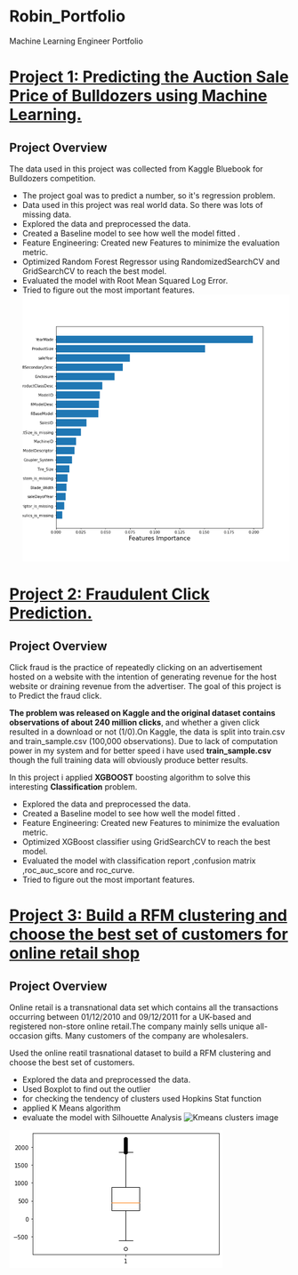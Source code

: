 # Robin_Portfolio
Machine Learning Engineer Portfolio



# [Project 1: Predicting the Auction Sale Price of Bulldozers using Machine Learning.](https://github.com/Robin-das-raam/Machine-Learning-Algorithm/tree/main/Kaggle_Projects)
## Project Overview
The data used in this project was collected from  Kaggle Bluebook for Bulldozers competition.

* The project goal was to predict a number, so it's regression problem.
* Data used in this project was real world data. So there was lots of missing data.
* Explored the data and preprocessed the data.
* Created a Baseline model to see how well the model fitted .
* Feature Engineering: Created new Features to minimize the evaluation metric.
* Optimized Random Forest Regressor using RandomizedSearchCV and GridSearchCV to reach the best model.
* Evaluated the model with Root Mean Squared Log Error. 
* Tried to figure out the most important features.  
![Important_Features](https://github.com/Robin-das-raam/Machine-Learning-Algorithm/blob/main/Kaggle_Projects/Impotance%20Feat.png)


# [Project 2: Fraudulent Click Prediction.](https://github.com/Robin-das-raam/Machine-Learning-Algorithm/blob/main/Ensemble/XGBoost.ipynb)
## Project Overview
Click fraud is the practice of repeatedly clicking on an advertisement hosted on a website with the intention of generating revenue for the host website or draining revenue from the advertiser. The goal of this project is to Predict the fraud click.

**The problem was released on Kaggle and the original dataset contains observations of about 240 million clicks**, and whether a given click resulted in a download or not (1/0).On Kaggle, the data is split into train.csv and train_sample.csv (100,000 observations). Due to lack of computation power in my system and for better speed i have used **train_sample.csv** though the full training data will obviously produce better results.

In this project i applied **XGBOOST** boosting algorithm to solve this interesting **Classification** problem.
* Explored the data and preprocessed the data.
* Created a Baseline model to see how well the model fitted .
* Feature Engineering: Created new Features to minimize the evaluation metric.
* Optimized XGBoost classifier using GridSearchCV to reach the best model.
* Evaluated the model with classification report ,confusion matrix ,roc_auc_score and roc_curve. 
* Tried to figure out the most important features. 


# [Project 3: Build a RFM clustering and choose the best set of customers for online retail shop](https://github.com/Robin-das-raam/Machine-Learning-Algorithm/tree/main/Unsupervised%20Learning/KMeans)
## Project Overview

Online retail is a transnational data set which contains all the transactions occurring between 01/12/2010 and 09/12/2011 for a UK-based and registered non-store online retail.The company mainly sells unique all-occasion gifts. Many customers of the company are wholesalers.

Used the online reatil trasnational dataset to build a RFM clustering and choose the best set of customers.
* Explored the data and preprocessed the data.
* Used Boxplot to find out the outlier
* for checking the tendency of clusters used Hopkins Stat function
* applied K Means algorithm
* evaluate the model with Silhouette Analysis 
![Kmeans clusters image](kmean.png)

![](https://github.com/Robin-das-raam/Machine-Learning-Algorithm/blob/main/Unsupervised%20Learning/KMeans/kmeans_boxplot.png)







